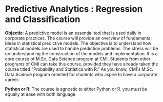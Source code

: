 # Predictive Analytics : Regression and Classification

**Objectie**: A predictive model is an essential tool that is used daily in corporate practices. The course will provide an overview of fundamental ideas in statistical predictive models. The objective is to understand how statistical models are used to handle prediction problems. The stress will be on understanding the construction of the models and implementation. It is a core course of M.Sc. Data Science program at CMI. Students from other programs of CMI can take this course, provided they have already taken the course titled "Probability and Statistics with R." As you know, CMI's M.Sc. Data Science program oriented for students who aspire to have a corporate career.

**Python or R**: The course is agnostic to either Python or R. you must be equally at ease with both language.
